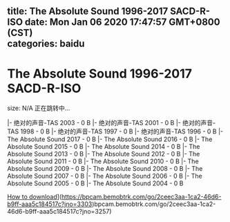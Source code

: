 
title: The Absolute Sound 1996-2017 SACD-R-ISO
date: Mon Jan 06 2020 17:47:57 GMT+0800 (CST)    
categories: baidu
---

# The Absolute Sound 1996-2017 SACD-R-ISO
size: N/A
 正在跳转中...
 
|- 绝对的声音-TAS 2003 - 0 B
|- 绝对的声音-TAS 2001 - 0 B
|- 绝对的声音-TAS 1998 - 0 B
|- 绝对的声音-TAS 1997 - 0 B
|- 绝对的声音-TAS 1996 - 0 B
|- The Absolute Sound 2017 - 0 B
|- The Absolute Sound 2016 - 0 B
|- The Absolute Sound 2015 - 0 B
|- The Absolute Sound 2014 - 0 B
|- The Absolute Sound 2013 - 0 B
|- The Absolute Sound 2012 - 0 B
|- The Absolute Sound 2011 - 0 B
|- The Absolute Sound 2010 - 0 B
|- The Absolute Sound 2009 - 0 B
|- The Absolute Sound 2008 - 0 B
|- The Absolute Sound 2007 - 0 B
|- The Absolute Sound 2006 - 0 B
|- The Absolute Sound 2005 - 0 B
|- The Absolute Sound 2004 - 0 B

[How to download](https://bpcam.bemobtrk.com/go/2ceec3aa-1ca2-46d6-b9ff-aaa5c184517c?jno=3338)](https://bpcam.bemobtrk.com/go/2ceec3aa-1ca2-46d6-b9ff-aaa5c184517c?jno=3303)bpcam.bemobtrk.com/go/2ceec3aa-1ca2-46d6-b9ff-aaa5c184517c?jno=3257)